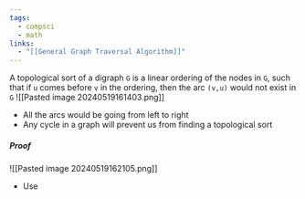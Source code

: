 ```yaml
---
tags:
  - compsci
  - math
links:
  - "[[General Graph Traversal Algorithm]]"
---
```

A topological sort of a digraph `G` is a linear ordering of the nodes in `G`, such that if `u` comes before `v` in the ordering, then the arc `(v,u)` would not exist in `G`
![[Pasted image 20240519161403.png]]
- All the arcs would be going from left to right
- Any cycle in a graph will prevent us from finding a topological sort
##### Proof
![[Pasted image 20240519162105.png]]
- Use